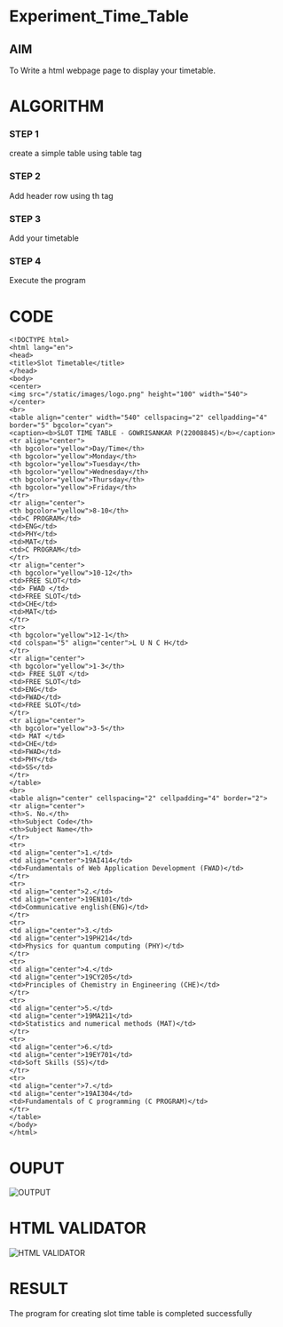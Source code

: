 # Experiment_Time_Table

## AIM
To Write a html webpage page to display your timetable.

# ALGORITHM
### STEP 1
create a simple table using table tag

### STEP 2
Add header row using th tag

### STEP 3
Add your timetable

### STEP 4
Execute the program

# CODE
```
<!DOCTYPE html>
<html lang="en">
<head>
<title>Slot Timetable</title>
</head>
<body>
<center>
<img src="/static/images/logo.png" height="100" width="540">
</center>
<br>
<table align="center" width="540" cellspacing="2" cellpadding="4" border="5" bgcolor="cyan">
<caption><b>SLOT TIME TABLE - GOWRISANKAR P(22008845)</b></caption>
<tr align="center">
<th bgcolor="yellow">Day/Time</th>
<th bgcolor="yellow">Monday</th>
<th bgcolor="yellow">Tuesday</th>
<th bgcolor="yellow">Wednesday</th>
<th bgcolor="yellow">Thursday</th>
<th bgcolor="yellow">Friday</th>
</tr>
<tr align="center">
<th bgcolor="yellow">8-10</th>
<td>C PROGRAM</td>
<td>ENG</td>
<td>PHY</td>
<td>MAT</td>
<td>C PROGRAM</td>
</tr>
<tr align="center">
<th bgcolor="yellow">10-12</th>
<td>FREE SLOT</td>
<td> FWAD </td>
<td>FREE SLOT</td>
<td>CHE</td>
<td>MAT</td>
</tr>
<tr>
<th bgcolor="yellow">12-1</th>
<td colspan="5" align="center">L U N C H</td>
</tr>
<tr align="center">
<th bgcolor="yellow">1-3</th>
<td> FREE SLOT </td>
<td>FREE SLOT</td>
<td>ENG</td>
<td>FWAD</td>
<td>FREE SLOT</td>
</tr>
<tr align="center">
<th bgcolor="yellow">3-5</th>
<td> MAT </td>
<td>CHE</td>
<td>FWAD</td>
<td>PHY</td>
<td>SS</td>
</tr>
</table>
<br>
<table align="center" cellspacing="2" cellpadding="4" border="2">
<tr align="center">
<th>S. No.</th>
<th>Subject Code</th>
<th>Subject Name</th>
</tr>
<tr>
<td align="center">1.</td>
<td align="center">19AI414</td>
<td>Fundamentals of Web Application Development (FWAD)</td>
</tr>
<tr>
<td align="center">2.</td>
<td align="center">19EN101</td>
<td>Communicative english(ENG)</td>
</tr>
<tr>
<td align="center">3.</td>
<td align="center">19PH214</td>
<td>Physics for quantum computing (PHY)</td>
</tr>
<tr>
<td align="center">4.</td>
<td align="center">19CY205</td>
<td>Principles of Chemistry in Engineering (CHE)</td>
</tr>
<tr>
<td align="center">5.</td>
<td align="center">19MA211</td>
<td>Statistics and numerical methods (MAT)</td>
</tr>
<tr>
<td align="center">6.</td>
<td align="center">19EY701</td>
<td>Soft Skills (SS)</td>
</tr>
<tr>
<td align="center">7.</td>
<td align="center">19AI304</td>
<td>Fundamentals of C programming (C PROGRAM)</td>
</tr>
</table>
</body>
</html>
```

# OUPUT
![OUTPUT](http://gowrisankar.student.saveetha.in:8000/static/images/Out.png?raw=true)

# HTML VALIDATOR
![HTML VALIDATOR](http://gowrisankar.student.saveetha.in:8000/static/images/valid.png?raw=true)

# RESULT
The program for creating slot time table is completed successfully